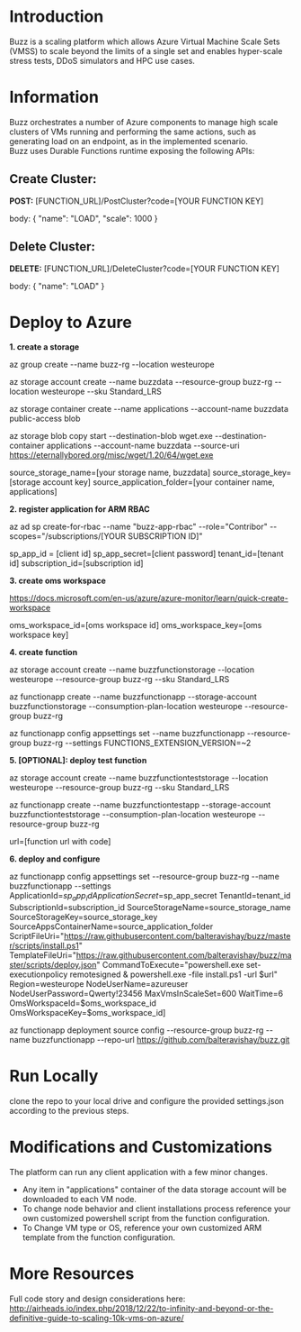 # Introduction

Buzz is a scaling platform which allows Azure Virtual Machine Scale Sets (VMSS) to scale beyond the limits of a single set and enables hyper-scale stress tests, DDoS simulators and HPC use cases.

# Information

Buzz orchestrates a number of Azure components to manage high scale clusters of VMs running and performing the same actions, such as generating load on an endpoint, as in the implemented scenario.  
Buzz uses Durable Functions runtime exposing the following APIs:

## Create Cluster: 

**POST:** [FUNCTION_URL]/PostCluster?code=[YOUR FUNCTION KEY]

body:
{
    "name": "LOAD",
    "scale": 1000
}

## Delete Cluster: 

**DELETE:** [FUNCTION_URL]/DeleteCluster?code=[YOUR FUNCTION KEY]

body:
{
    "name": "LOAD"
}

# Deploy to Azure

**1. create a storage**

az group create --name buzz-rg --location westeurope

az storage account create --name buzzdata --resource-group buzz-rg --location westeurope --sku Standard_LRS

az storage container create --name applications --account-name buzzdata public-access blob

az storage blob copy start --destination-blob wget.exe --destination-container applications --account-name buzzdata --source-uri https://eternallybored.org/misc/wget/1.20/64/wget.exe

source_storage_name=[your storage name, buzzdata]
source_storage_key=[storage account key]
source_application_folder=[your container name, applications]

**2. register application for ARM RBAC**

az ad sp create-for-rbac --name "buzz-app-rbac" --role="Contribor" --scopes="/subscriptions/[YOUR SUBSCRIPTION ID]"

sp_app_id = [client id]
sp_app_secret=[client password]
tenant_id=[tenant id]
subscription_id=[subscription id]

**3. create oms workspace**

https://docs.microsoft.com/en-us/azure/azure-monitor/learn/quick-create-workspace

oms_workspace_id=[oms workspace id]
oms_workspace_key=[oms workspace key]

**4. create function**

az storage account create --name buzzfunctionstorage --location westeurope --resource-group buzz-rg --sku Standard_LRS

az functionapp create --name buzzfunctionapp --storage-account buzzfunctionstorage --consumption-plan-location westeurope --resource-group buzz-rg 

az functionapp config appsettings set --name buzzfunctionapp  --resource-group buzz-rg --settings FUNCTIONS_EXTENSION_VERSION=~2

**5. [OPTIONAL]: deploy test function**

az storage account create --name buzzfunctionteststorage --location westeurope --resource-group buzz-rg --sku Standard_LRS

az functionapp create --name buzzfunctiontestapp --storage-account buzzfunctionteststorage --consumption-plan-location westeurope --resource-group buzz-rg 

url=[function url with code]

**6. deploy and configure**

az functionapp config appsettings set --resource-group buzz-rg --name buzzfunctionapp --settings ApplicationId=$sp_app_id ApplicationSecret=$sp_app_secret TenantId=tenant_id SubscriptionId=subscription_id SourceStorageName=source_storage_name SourceStorageKey=source_storage_key SourceAppsContainerName=source_application_folder ScriptFileUri="https://raw.githubusercontent.com/balteravishay/buzz/master/scripts/install.ps1" TemplateFileUri="https://raw.githubusercontent.com/balteravishay/buzz/master/scripts/deploy.json" CommandToExecute="powershell.exe set-executionpolicy remotesigned & powershell.exe -file install.ps1 -url $url" Region=westeurope NodeUserName=azureuser NodeUserPassword=Qwerty!23456 MaxVmsInScaleSet=600 WaitTime=6 OmsWorkspaceId=$oms_workspace_id OmsWorkspaceKey=$oms_workspace_id]

az functionapp deployment source config --resource-group buzz-rg --name buzzfunctionapp --repo-url https://github.com/balteravishay/buzz.git

# Run Locally

clone the repo to your local drive and configure the provided settings.json according to the previous steps.

# Modifications and Customizations

The platform can run any client application with a few minor changes.

* Any item in "applications" container of the data storage account will be downloaded to each VM node.
* To change node behavior and client installations process reference your own customized powershell script from the function configuration.
* To Change VM type or OS, reference your own customized ARM template from the function configuration.

# More Resources

Full code story and design considerations here: http://airheads.io/index.php/2018/12/22/to-infinity-and-beyond-or-the-definitive-guide-to-scaling-10k-vms-on-azure/
